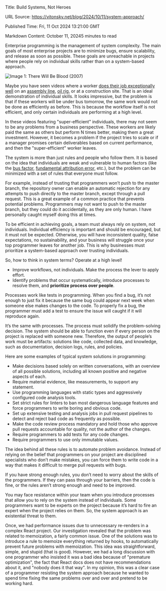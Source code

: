 Title: Build Systems, Not Heroes

URL Source: https://vitonsky.net/blog/2024/10/11/system-approach/

Published Time: Fri, 11 Oct 2024 13:21:00 GMT

Markdown Content:
October 11, 20245 minutes to read

Enterprise programming is the management of system complexity. The main goals of most enterprise projects are to minimize bugs, ensure scalability, and release as soon as possible. These goals are unreachable in projects where people rely on individual skills rather than on a system-based approach.

![Image 1: There Will Be Blood (2007)](https://vitonsky.net/files/60ef73f7a29ac2859e6a6e8a77fb58ad36d73d524f31b0a9c9e0f811c3526f3a.jpg)

Maybe you have seen videos where a worker [does their job exceptionally well](https://www.youtube.com/watch?v=YmkPoiEcgJM) on an [assembly line](https://www.youtube.com/watch?v=kUFdnMUb0rY), [oil rig](https://www.youtube.com/shorts/CSgEkjrGlbs?feature=share), or at a construction site. That is an ideal demonstration of individual skills. It looks impressive, but the problem is that if these workers will be under bus tomorrow, the same work would not be done as efficiently as before. This is because the workflow itself is not efficient, and only certain individuals are performing at a high level.

In these videos featuring "super-efficient" individuals, there may not seem to be any problems from a business perspective. These workers are likely paid the same as others but perform N times better, making them a great investment. However, it becomes a problem if the project tries to scale or if a manager promises certain deliverables based on current performance, and then the "super-efficient" worker leaves.

The system is more than just rules and people who follow them. It is based on the idea that individuals are weak and vulnerable to human factors (like the [bus factor](https://en.wikipedia.org/wiki/Bus_factor), [fundamental attribution error](https://en.wikipedia.org/wiki/Fundamental_attribution_error), etc.), but the problem can be minimized with a set of rules that everyone must follow.

For example, instead of trusting that programmers won’t push to the master branch, the repository owner can enable an automatic rejection for any attempts to push directly to the master branch, except through a pull request. This is a great example of a common practice that prevents potential problems. Programmers may not want to push to the master branch, but they could do it accidentally, as they are only human. I have personally caught myself doing this at times.

To be efficient in achieving goals, a team must always rely on system, not individuals. Individual efficiency is important and should be encouraged, but it must not be expected. Otherwise, you will have inconsistent quality, false expectations, no sustainability, and your business will struggle once your top programmer leaves for another job. This is why businesses must prioritize a system-based approach over trusting individuals.

So, how to think in system terms? Operate at a high level!

*   Improve workflows, not individuals. Make the process the lever to apply effort.
*   Identify problems that occur systematically, introduce processes to resolve them, and **prioritize process over people**.

Processes work like tests in programming. When you find a bug, it’s not enough to just fix it because the same bug could appear next week when someone else makes changes to the code. To properly fix a bug, the programmer must add a test to ensure the issue will caught if it will reproduce again.

It’s the same with processes. The process must solidify the problem-solving decision. The system should be able to function even if every person on the project is replaced with someone new. Therefore, the output of people’s work must be artifacts: solutions like code, collected data, and knowledge, such as documentation, decision logs, rules, and policies.

Here are some examples of typical system solutions in programming:

*   Make decisions based solely on written conversations, with an overview of all possible solutions, including all known positive and negative aspects of each.
*   Require material evidence, like measurements, to support any statement.
*   Use programming languages with static types and aggressively configured code analysis tools.
*   Set strict rules for linters to ban most dangerous language features and force programmers to write boring and obvious code.
*   Set up extensive testing and analysis jobs in pull request pipelines to detect and reject bad code as frequently as possible.
*   Make the code review process mandatory and hold those who approve pull requests accountable for quality, not the author of the changes.
*   Require programmers to add tests for any code changes.
*   Require programmers to use only immutable values.

The idea behind all these rules is to automate problem avoidance. Instead of relying on the belief that programmers on your project are disciplined specialists who don’t make mistakes, you can force them to write code in a way that makes it difficult to merge pull requests with bugs.

If you have strong enough rules, you don’t need to worry about the skills of the programmers. If they can pass through your barriers, then the code is fine, or the rules aren’t strong enough and need to be improved.

You may face resistance within your team when you introduce processes that allow you to rely on the system instead of individuals. Some programmers want to be experts on the project because it’s hard to fire an expert when the project relies on them. So, the system approach is an existential threat to them.

Once, we had performance issues due to unnecessary re-renders in a complex React project. Our investigation revealed that the problem was related to memoization, a fairly common issue. One of the solutions was to introduce a rule to memoize everything returned by hooks, to automatically prevent future problems with memoization. This idea was straightforward, simple, and stupid (that is good). However, we had a long discussion with one programmer who insisted it was a bad idea because of "premature optimization", the fact that React docs does not have recommendations about it, and "nobody does it that way". In my opinion, this was a clear case of a programmer resisting the system approach because he wanted to spend time fixing the same problems over and over and pretend to be working hard.
